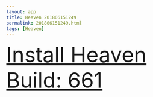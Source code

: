 ```yaml
---
layout: app
title: Heaven 201806151249
permalink: 201806151249.html
tags: [Heaven]
---
```

<div class="pure-g">
    <div class="pure-u-1-1" style="font-size: 4em">
        <a class="pure-button-primary" href="itms-services://?action=download-manifest&url=https%3A%2F%2Flitsungyisigono.github.io%2FTestScript%2Fmanifests%2F201806151249.plist"><i class="fa fa-download" aria-hidden="true"></i>Install Heaven Build: 661</a>
    </div>
</div>